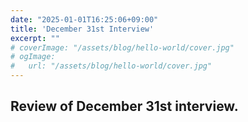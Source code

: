 ```yaml
---
date: "2025-01-01T16:25:06+09:00"
title: 'December 31st Interview'
excerpt: ""
# coverImage: "/assets/blog/hello-world/cover.jpg"
# ogImage:
#   url: "/assets/blog/hello-world/cover.jpg"
---
```


## Review of December 31st interview.
